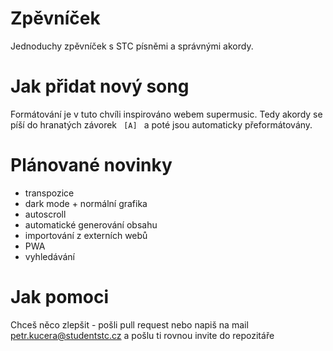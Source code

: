 # Zpěvníček
Jednoduchy zpěvníček s STC písněmi a správnými akordy.

# Jak přidat nový song
<p>Formátování je v tuto chvíli inspirováno webem supermusic. Tedy akordy se píší do hranatých závorek <code> [A] </code> a poté jsou automaticky přeformátovány.

# Plánované novinky
<ul>
    <li>transpozice</li>
    <li>dark mode + normální grafika</li>
    <li>autoscroll</li>
    <li>automatické generování obsahu</li>
    <li>importování z externích webů</li>
    <li>PWA</li>
    <li>vyhledávání</li>
</ul>

# Jak pomoci
Chceš něco zlepšit - pošli pull request nebo napiš na mail petr.kucera@studentstc.cz a pošlu ti rovnou invite do repozitáře
